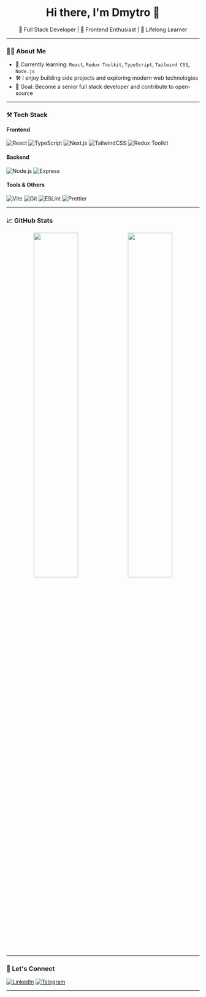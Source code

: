 <h1 align="center">Hi there, I'm Dmytro 👋</h1>

<p align="center">
  🚀 Full Stack Developer | 🎨 Frontend Enthusiast | 🧠 Lifelong Learner
</p>

---

### 🧑‍💻 About Me

- 🌱 Currently learning: `React`, `Redux Toolkit`, `TypeScript`, `Tailwind CSS`, `Node.js`
- 🛠 I enjoy building side projects and exploring modern web technologies
- 🎯 Goal: Become a senior full stack developer and contribute to open-source

---

### ⚒️ Tech Stack

#### Frontend
![React](https://img.shields.io/badge/-React-61DAFB?style=for-the-badge&logo=react)
![TypeScript](https://img.shields.io/badge/-TypeScript-3178C6?style=for-the-badge&logo=typescript)
![Next.js](https://img.shields.io/badge/-Next.js-000000?style=for-the-badge&logo=next.js)
![TailwindCSS](https://img.shields.io/badge/-TailwindCSS-06B6D4?style=for-the-badge&logo=tailwind-css)
![Redux Toolkit](https://img.shields.io/badge/-Redux_Toolkit-764ABC?style=for-the-badge&logo=redux)

#### Backend
![Node.js](https://img.shields.io/badge/-Node.js-339933?style=for-the-badge&logo=node.js)
![Express](https://img.shields.io/badge/-Express-000000?style=for-the-badge&logo=express&logoColor=white)

#### Tools & Others
![Vite](https://img.shields.io/badge/-Vite-646CFF?style=for-the-badge&logo=vite)
![Git](https://img.shields.io/badge/-Git-F05032?style=for-the-badge&logo=git)
![ESLint](https://img.shields.io/badge/-ESLint-4B32C3?style=for-the-badge&logo=eslint)
![Prettier](https://img.shields.io/badge/-Prettier-F7B93E?style=for-the-badge&logo=prettier)

---

### 📈 GitHub Stats

<p align="center">
  <img src="https://github-readme-stats.vercel.app/api?username=your-username&show_icons=true&theme=radical" width="48%" />
  <img src="https://github-readme-streak-stats.herokuapp.com/?user=your-username&theme=radical" width="48%" />
</p>

---

### 🔗 Let's Connect

[![LinkedIn](https://img.shields.io/badge/-LinkedIn-0A66C2?style=for-the-badge&logo=linkedin&logoColor=white)](https://www.linkedin.com/in/dmytro-kashchenko-1983981a9/)
[![Telegram](https://img.shields.io/badge/-Telegram-26A5E4?style=for-the-badge&logo=telegram&logoColor=white)]([https://t.me/your-handle](https://t.me/reb0rned))

---
